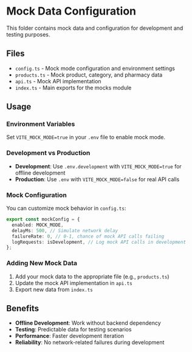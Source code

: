 # Mock Data Configuration

This folder contains mock data and configuration for development and testing purposes.

## Files

- `config.ts` - Mock mode configuration and environment settings
- `products.ts` - Mock product, category, and pharmacy data
- `api.ts` - Mock API implementation
- `index.ts` - Main exports for the mocks module

## Usage

### Environment Variables

Set `VITE_MOCK_MODE=true` in your `.env` file to enable mock mode.

### Development vs Production

- **Development**: Use `.env.development` with `VITE_MOCK_MODE=true` for offline development
- **Production**: Use `.env` with `VITE_MOCK_MODE=false` for real API calls

### Mock Configuration

You can customize mock behavior in `config.ts`:

```typescript
export const mockConfig = {
  enabled: MOCK_MODE,
  delayMs: 500, // Simulate network delay
  failureRate: 0, // 0-1, chance of mock API calls failing
  logRequests: isDevelopment, // Log mock API calls in development
};
```

### Adding New Mock Data

1. Add your mock data to the appropriate file (e.g., `products.ts`)
2. Update the mock API implementation in `api.ts`
3. Export new data from `index.ts`

## Benefits

- **Offline Development**: Work without backend dependency
- **Testing**: Predictable data for testing scenarios
- **Performance**: Faster development iteration
- **Reliability**: No network-related failures during development
